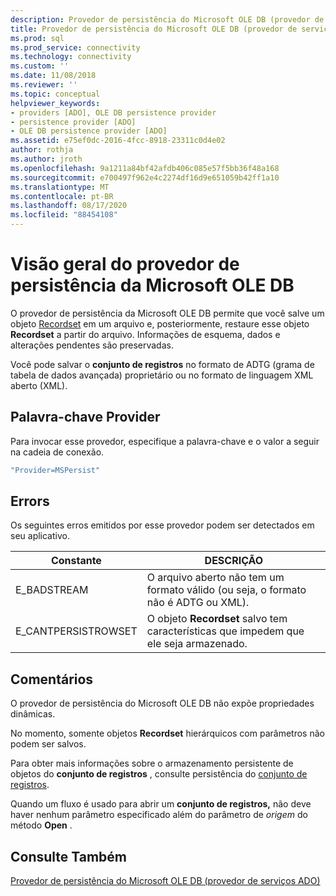 ```yaml
---
description: Provedor de persistência do Microsoft OLE DB (provedor de serviços ADO)
title: Provedor de persistência do Microsoft OLE DB (provedor de serviços ADO) | Microsoft Docs
ms.prod: sql
ms.prod_service: connectivity
ms.technology: connectivity
ms.custom: ''
ms.date: 11/08/2018
ms.reviewer: ''
ms.topic: conceptual
helpviewer_keywords:
- providers [ADO], OLE DB persistence provider
- persistence provider [ADO]
- OLE DB persistence provider [ADO]
ms.assetid: e75ef0dc-2016-4fcc-8918-23311c0d4e02
author: rothja
ms.author: jroth
ms.openlocfilehash: 9a1211a84bf42afdb406c085e57f5bb36f48a168
ms.sourcegitcommit: e700497f962e4c2274df16d9e651059b42ff1a10
ms.translationtype: MT
ms.contentlocale: pt-BR
ms.lasthandoff: 08/17/2020
ms.locfileid: "88454108"
---
```

# <a name="microsoft-ole-db-persistence-provider-overview"></a>Visão geral do provedor de persistência da Microsoft OLE DB
O provedor de persistência da Microsoft OLE DB permite que você salve um objeto [Recordset](../../../ado/reference/ado-api/recordset-object-ado.md) em um arquivo e, posteriormente, restaure esse objeto **Recordset** a partir do arquivo. Informações de esquema, dados e alterações pendentes são preservadas.

 Você pode salvar o **conjunto de registros** no formato de ADTG (grama de tabela de dados avançada) proprietário ou no formato de linguagem XML aberto (XML).

## <a name="provider-keyword"></a>Palavra-chave Provider
 Para invocar esse provedor, especifique a palavra-chave e o valor a seguir na cadeia de conexão.

```vb
"Provider=MSPersist"
```

## <a name="errors"></a>Errors
 Os seguintes erros emitidos por esse provedor podem ser detectados em seu aplicativo.

|Constante|DESCRIÇÃO|
|--------------|-----------------|
|E_BADSTREAM|O arquivo aberto não tem um formato válido (ou seja, o formato não é ADTG ou XML).|
|E_CANTPERSISTROWSET|O objeto **Recordset** salvo tem características que impedem que ele seja armazenado.|

## <a name="remarks"></a>Comentários
 O provedor de persistência do Microsoft OLE DB não expõe propriedades dinâmicas.

 No momento, somente objetos **Recordset** hierárquicos com parâmetros não podem ser salvos.

 Para obter mais informações sobre o armazenamento persistente de objetos do **conjunto de registros** , consulte persistência do [conjunto de registros](../../../ado/guide/data/more-about-recordset-persistence.md).

 Quando um fluxo é usado para abrir um **conjunto de registros,** não deve haver nenhum parâmetro especificado além do parâmetro de *origem* do método **Open** .

## <a name="see-also"></a>Consulte Também
[Provedor de persistência do Microsoft OLE DB (provedor de serviços ADO)](../../../ado/guide/appendixes/microsoft-ole-db-persistence-provider-ado-service-provider.md)
